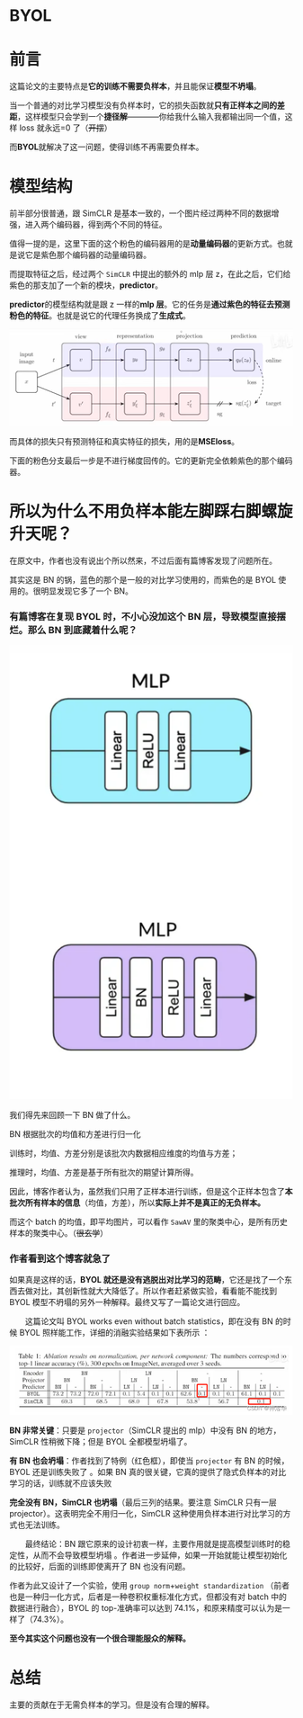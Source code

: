 # BYOL

# 前言

这篇论文的主要特点是<strong>它的训练不需要负样本</strong>，并且能保证<strong>模型不坍塌</strong>。

当一个普通的对比学习模型没有负样本时，它的损失函数就<strong>只有正样本之间的差距</strong>，这样模型只会学到一个<strong>捷径解</strong>————你给我什么输入我都输出同一个值，这样 loss 就永远=0 了（<del>开摆</del>）

而<strong>BYOL</strong>就解决了这一问题，使得训练不再需要负样本。

# 模型结构

前半部分很普通，跟 SimCLR 是基本一致的，一个图片经过两种不同的数据增强，进入两个编码器，得到两个不同的特征。

值得一提的是，这里下面的这个粉色的编码器用的是<strong>动量编码器</strong>的更新方式。也就是说它是紫色那个编码器的动量编码器。

而提取特征之后，经过两个 `SimCLR` 中提出的额外的 mlp 层 z，在此之后，它们给紫色的那支加了一个新的模块，<strong>predictor</strong>。

<strong>predictor</strong>的模型结构就是跟 z 一样的<strong>mlp 层</strong>。它的任务是<strong>通过紫色的特征去预测粉色的特征</strong>。也就是说它的代理任务换成了<strong>生成式</strong>。

![](static/boxcne7eizRhw5GKRSpF40KcMEh.png)

而具体的损失只有预测特征和真实特征的损失，用的是<strong>MSEloss</strong>。

下面的粉色分支最后一步是不进行梯度回传的。它的更新完全依赖紫色的那个编码器。

# 所以为什么不用负样本能左脚踩右脚螺旋升天呢？

在原文中，作者也没有说出个所以然来，不过后面有篇博客发现了问题所在。

其实这是 BN 的锅，蓝色的那个是一般的对比学习使用的，而紫色的是 BYOL 使用的。很明显发现它多了一个 BN。

### 有篇博客在复现 BYOL 时，不小心没加这个 BN 层，导致模型直接摆烂。那么 BN 到底藏着什么呢？

![](static/boxcn8wfpZCjOD2lFsM03N5vatl.png)

我们得先来回顾一下 BN 做了什么。

BN 根据批次的均值和方差进行归一化

训练时，均值、方差分别是该批次内数据相应维度的均值与方差；

推理时，均值、方差是基于所有批次的期望计算所得。

因此，博客作者认为，虽然我们只用了正样本进行训练，但是这个正样本包含了<strong>本批次所有样本的信息</strong>（均值，方差），所以<strong>实际上并不是真正的无负样本。</strong>

而这个 batch 的均值，即平均图片，可以看作 `SawAV` 里的聚类中心，是所有历史样本的聚类中心。（<del>很玄学</del>）

### 作者看到这个博客就急了

如果真是这样的话，<strong>BYOL 就还是没有逃脱出对比学习的范畴</strong>，它还是找了一个东西去做对比，其创新性就大大降低了。所以作者赶紧做实验，看看能不能找到 BYOL 模型不坍塌的另外一种解释。最终又写了一篇论文进行回应。

  这篇论文叫 BYOL works even without batch statistics，即在没有 BN 的时候 BYOL 照样能工作，详细的消融实验结果如下表所示 ：

![](static/boxcncmJWb99mlUUIFTPjGoCqYb.png)

<strong>BN 非常关键</strong>：只要是 `projector`（SimCLR 提出的 mlp）中没有 BN 的地方，SimCLR 性稍微下降；但是 BYOL 全都模型坍塌了。

<strong>有 BN 也会坍塌</strong>：作者找到了特例（红色框），即使当 `projector` 有 BN 的时候，BYOL 还是训练失败了 。如果 BN 真的很关键，它真的提供了隐式负样本的对比学习的话，训练就不应该失败

<strong>完全没有 BN，SimCLR 也坍塌</strong>（最后三列的结果。要注意 SimCLR 只有一层 projector）。这表明完全不用归一化，SimCLR 这种使用负样本进行对比学习的方式也无法训练。

  最终结论：BN 跟它原来的设计初衷一样，主要作用就是提高模型训练时的稳定性，从而不会导致模型坍塌 。作者进一步延伸，如果一开始就能让模型初始化的比较好，后面的训练即使离开了 BN 也没有问题。

作者为此又设计了一个实验，使用 `group norm`+`weight standardization` （前者也是一种归一化方式，后者是一种卷积权重标准化方式，但都没有对 batch 中的数据进行融合），BYOL 的 top-准确率可以达到 74.1%，和原来精度可以认为是一样了（74.3%）。

<strong>至今其实这个问题也没有一个很合理能服众的解释。</strong>

# 总结

主要的贡献在于无需负样本的学习。但是没有合理的解释。
